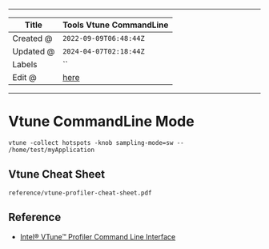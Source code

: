 -----

| Title     | Tools Vtune CommandLine                          |
| --------- | ------------------------------------------------ |
| Created @ | `2022-09-09T06:48:44Z`                           |
| Updated @ | `2024-04-07T02:18:44Z`                           |
| Labels    | \`\`                                             |
| Edit @    | [here](https://github.com/junxnone/opt/issues/7) |

-----

# Vtune CommandLine Mode

    vtune -collect hotspots -knob sampling-mode=sw -- /home/test/myApplication

## Vtune Cheat Sheet

``` pdf
reference/vtune-profiler-cheat-sheet.pdf
```

## Reference

  - [Intel® VTune™ Profiler Command Line
    Interface](https://www.intel.com/content/www/us/en/develop/documentation/vtune-help/top/command-line-interface.html)
